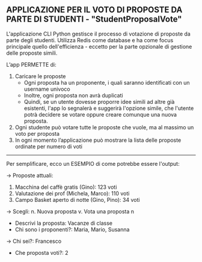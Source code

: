 ## APPLICAZIONE PER IL VOTO DI PROPOSTE DA PARTE DI STUDENTI - "StudentProposalVote"
L'applicazione CLI Python gestisce il processo di votazione di proposte da parte degli studenti.
Utilizza Redis come database e ha come focus principale quello dell'efficienza - eccetto per la parte opzionale di gestione delle proposte simili.

L’app PERMETTE di:
1. Caricare le proposte
   - Ogni proposta ha un proponente, i quali saranno identificati con un username univoco
   - Inoltre, ogni proposta non avrà duplicati
   - Quindi, se un utente dovesse proporre idee simili ad altre già esistenti, l'app lo segnalerà e suggerirà l'opzione simile, che l'utente potrà decidere se 
     votare oppure creare comunque una nuova proposta.
2. Ogni studente può votare tutte le proposte che vuole, ma al massimo un voto per proposta
3. In ogni momento l’applicazione può mostrare la lista delle proposte ordinate per numero di voti

--------------------------------------------------------------------------------------------------------------------------------------------------------------------

Per semplificare, ecco un ESEMPIO di come potrebbe essere l'output:

-> Proposte attuali:
1. Macchina del caffè gratis (Gino): 123 voti
2. Valutazione dei prof (Michela, Marco): 110 voti
3. Campo Basket aperto di notte (Gino, Pino): 34 voti

-> Scegli:
n. Nuova proposta
v. Vota una proposta
n
- Descrivi la proposta:
Vacanze di classe
- Chi sono i proponenti?:
Maria, Mario, Susanna

-> Chi sei?:
Francesco
- Che proposta voti?: 
2
